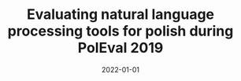 ---
# Documentation: https://wowchemy.com/docs/managing-content/

title: Evaluating natural language processing tools for polish during PolEval 2019
subtitle: ''
summary: ''
authors:
- Łukasz Kobyliński
- Maciej Ogrodniczuk
- kocon
- Michał M. Marcińczuk
- Aleksander Smywiński-Pohl
- Krzysztof Wołk
- Danijel Koržinek
- Michał Ptaszyński
- Agata Pieciukiewicz
- Paweł Dybała
tags: []
categories: []
date: '2022-01-01'
lastmod: 2022-10-07T05:49:56Z
featured: false
draft: false

# Featured image
# To use, add an image named `featured.jpg/png` to your page's folder.
# Focal points: Smart, Center, TopLeft, Top, TopRight, Left, Right, BottomLeft, Bottom, BottomRight.
image:
  caption: ''
  focal_point: ''
  preview_only: false

# Projects (optional).
#   Associate this post with one or more of your projects.
#   Simply enter your project's folder or file name without extension.
#   E.g. `projects = ["internal-project"]` references `content/project/deep-learning/index.md`.
#   Otherwise, set `projects = []`.
projects: []
publishDate: '2022-10-07T05:49:55.319278Z'
publication_types:
- '1'
abstract: ''
publication: '*Human language technology : challenges for computer science and linguistics
  : 9th Language and Technology Conference, LTC 2019, Poznan, Poland, May 17–19, 2019
  : revised selected papers*'
doi: 10.1007/978-3-031-05328-3_20
---